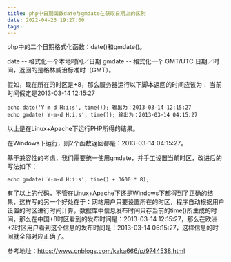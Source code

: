 ```yaml
---
title: php中日期函数date与gmdate在获取日期上的区别
date: 2022-04-23 19:27:00
tags:
---
```


php中的二个日期格式化函数：date()和gmdate()。

date -- 格式化一个本地时间／日期
gmdate -- 格式化一个 GMT/UTC 日期／时间，返回的是格林威治标准时（GMT）。

假如，现在所在的时区是+8，那么服务器运行以下脚本返回的时间应该为：
当前时间假定是2013-03-14 12:15:27

```
echo date('Y-m-d H:i:s', time()); 输出为：2013-03-14 12:15:27
echo gmdate('Y-m-d H:i:s', time()); 输出为：2013-03-14 04:15:27
```

以上是在Linux+Apache下运行PHP所得的结果。

在Windows下运行，则2个函数返回都是：2013-03-14 04:15:27。

基于兼容性的考虑，我们需要统一使用gmdate，并手工设置当前时区，改进后的写法如下：

```
echo gmdate('Y-m-d H:i:s', time() + 3600 * 8);
```

有了以上的代码，不管在Linux+Apache下还是Windows下都得到了正确的结果，这样写的另一个好处在于：网站用户只要设置所在的时区，程序自动根据用户设置的时区进行时间计算，数据库中信息发布时间只存当前的time()所生成的时间，那么在中国+8时区看到的发布时间是：2013-03-14 12:15:27，那么在欧洲+2时区用户看到这个信息的发布时间是：2013-03-14 06:15:27，这样信息的时间就全部对应正确了。


参考地址：https://www.cnblogs.com/kaka666/p/9744538.html